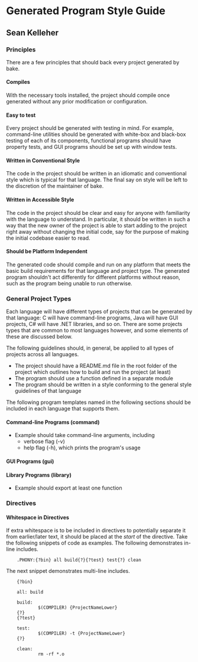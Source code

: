 Generated Program Style Guide
=============================

Sean Kelleher
-------------

### Principles

There are a few principles that should back every project generated by bake.

#### Compiles

With the necessary tools installed, the project should compile once generated
without any prior modification or configuration.

#### Easy to test

Every project should be generated with testing in mind. For example,
command-line utilities should be generated with white-box and black-box testing
of each of its components, functional programs should have property tests, and
GUI programs should be set up with window tests.

#### Written in Conventional Style

The code in the project should be written in an idiomatic and conventional style
which is typical for that language. The final say on style will be left to the
discretion of the maintainer of bake.

#### Written in Accessible Style

The code in the project should be clear and easy for anyone with familiarity
with the language to understand. In particular, it should be written in such a
way that the new owner of the project is able to start adding to the project
right away without changing the initial code, say for the purpose of making the
initial codebase easier to read.

#### Should be Platform Independent

The generated code should compile and run on any platform that meets the basic
build requirements for that language and project type. The generated program
shouldn't act differently for different platforms without reason, such as the
program being unable to run otherwise.

### General Project Types

Each language will have different types of projects that can be generated by
that language: C will have command-line programs, Java will have GUI projects,
C# will have .NET libraries, and so on. There are some projects types that are
common to most languages however, and some elements of these are discussed
below.

The following guidelines should, in general, be applied to all types of projects
across all languages.

+ The project should have a README.md file in the root folder of the project
  which outlines how to build and run the project (at least)
+ The program should use a function defined in a separate module
+ The program should be written in a style conforming to the general style
  guidelines of that language

The following program templates named in the following sections should be
included in each language that supports them.

#### Command-line Programs (command)

+ Example should take command-line arguments, including
    + verbose flag (-v)
    + help flag (-h), which prints the program's usage

#### GUI Programs (gui)

#### Library Programs (library)

+ Example should export at least one function

### Directives

#### Whitespace in Directives

If extra whitespace is to be included in directives to potentially separate it
from earlier/later text, it should be placed at the *start* of the directive.
Take the following snippets of code as examples. The following demonstrates
in-line includes.

        .PHONY:{?bin} all build{?}{?test} test{?} clean

The next snippet demonstrates multi-line includes.

        {?bin}

        all: build

        build:
                $(COMPILER) {ProjectNameLower}
        {?}
        {?test}

        test:
                $(COMPILER) -t {ProjectNameLower}
        {?}

        clean:
                rm -rf *.o
